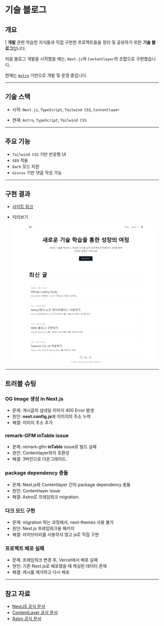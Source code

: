 # 기술 블로그

## 개요

| **개발** 관련 학습한 지식들과 직접 구현한 프로젝트들을 정리 및 공유하기 위한 **기술 블로그**입니다.

처음 블로그 개발을 시작했을 때는, `Next.js`와 `Contentlayer`의 조합으로 구현했습니다.

현재는 [`Astro`](https://astro.build) 기반으로 개발 및 운영 중입니다.

---

## 기술 스택

- 시작: `Next.js`, `TypeScript`, `Tailwind CSS`, `Contentlayer`

- 현재: `Astro`, `TypeScript`, `Tailwind CSS`

---

## 주요 기능

- `Tailwind CSS` 기반 반응형 UI
- `SEO` 적용
- `Dark` 모드 지원
- `Giscus` 기반 댓글 작성 가능

---

## 구현 결과

- [사이트 링크](https://www.woongsnote.dev)

- 미리보기

  ![preview](/src/assets/woongsnote.jpg)

---

## 트러블 슈팅

### OG Image 생성 in Next.js

- 문제: 게시글의 섬네일 이미지 400 Error 발생
- 원인: **next.config.js**에 이미지의 주소 누락
- 해결: 이미지 주소 추가

### remark-GFM inTable issue

- 문제: remark-gfm **inTable** issue로 빌드 실패
- 원인: Contentlayer와의 호환성
- 해결: 3버전으로 다운그레이드.

### package dependency 충돌

- 문제: Next.js와 Contentlayer 간의 package dependency 충돌
- 원인: Contentlayer issue
- 해결: Astro로 프레임워크 migration.

### 다크 모드 구현

- 문제: migration 하는 과정에서, next-themes 사용 불가
- 원인: Next.js 프레임워크용 패키지
- 해결: 라이브러리를 사용하지 않고 js로 직접 구현

### 프로젝트 배포 실패

- 문제: 프레임워크 변경 후, Vercel에서 배포 실패
- 원인: 기존 Next.js로 배포했을 때 캐싱된 데이터 존재
- 해결: 캐시를 제거하고 다시 배포

---

## 참고 자료

- [NextJS 공식 문서](https://nextjs.org/docs)
- [ContentLayer 공식 문서](https://www.contentlayer.dev)
- [Astro 공식 문서](https://astro.build)
